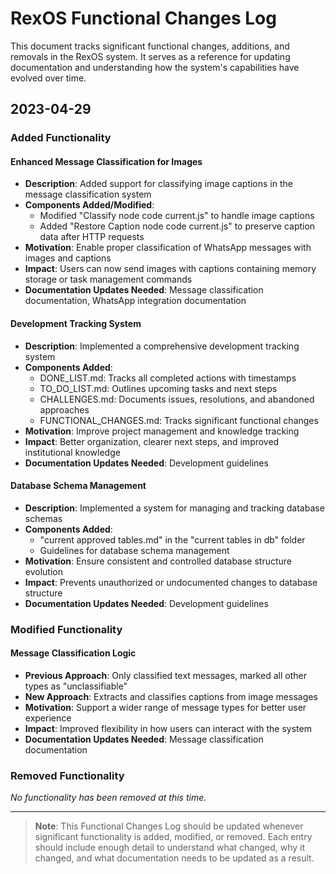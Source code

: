 # RexOS Functional Changes Log

This document tracks significant functional changes, additions, and removals in the RexOS system. It serves as a reference for updating documentation and understanding how the system's capabilities have evolved over time.

## 2023-04-29

### Added Functionality

#### Enhanced Message Classification for Images
- **Description**: Added support for classifying image captions in the message classification system
- **Components Added/Modified**:
  - Modified "Classify node code current.js" to handle image captions
  - Added "Restore Caption node code current.js" to preserve caption data after HTTP requests
- **Motivation**: Enable proper classification of WhatsApp messages with images and captions
- **Impact**: Users can now send images with captions containing memory storage or task management commands
- **Documentation Updates Needed**: Message classification documentation, WhatsApp integration documentation

#### Development Tracking System
- **Description**: Implemented a comprehensive development tracking system
- **Components Added**:
  - DONE_LIST.md: Tracks all completed actions with timestamps
  - TO_DO_LIST.md: Outlines upcoming tasks and next steps
  - CHALLENGES.md: Documents issues, resolutions, and abandoned approaches
  - FUNCTIONAL_CHANGES.md: Tracks significant functional changes
- **Motivation**: Improve project management and knowledge tracking
- **Impact**: Better organization, clearer next steps, and improved institutional knowledge
- **Documentation Updates Needed**: Development guidelines

#### Database Schema Management
- **Description**: Implemented a system for managing and tracking database schemas
- **Components Added**:
  - "current approved tables.md" in the "current tables in db" folder
  - Guidelines for database schema management
- **Motivation**: Ensure consistent and controlled database structure evolution
- **Impact**: Prevents unauthorized or undocumented changes to database structure
- **Documentation Updates Needed**: Development guidelines

### Modified Functionality

#### Message Classification Logic
- **Previous Approach**: Only classified text messages, marked all other types as "unclassifiable"
- **New Approach**: Extracts and classifies captions from image messages
- **Motivation**: Support a wider range of message types for better user experience
- **Impact**: Improved flexibility in how users can interact with the system
- **Documentation Updates Needed**: Message classification documentation

### Removed Functionality

*No functionality has been removed at this time.*

---

> **Note**: This Functional Changes Log should be updated whenever significant functionality is added, modified, or removed. Each entry should include enough detail to understand what changed, why it changed, and what documentation needs to be updated as a result.
